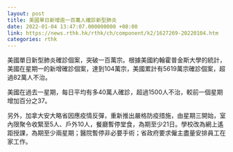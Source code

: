 ```yaml
---
layout: post
title: 美國單日新增逾一百萬人確診新型肺炎
date: 2022-01-04 13:47:07.000000000 +08:00
link: https://news.rthk.hk/rthk/ch/component/k2/1627269-20220104.htm
categories: rthk
---
```


美國單日新型肺炎確診個案，突破一百萬宗。根據美國約翰霍普金斯大學的統計，美國在星期一的新增確診個案，達到104萬宗，美國累計有5619萬宗確診個案，超過82萬人不治。

美國在過去一星期，每日平均有多40萬人確診，超過1500人不治，較前一個星期增加百分之37。

另外，加拿大安大略省因應疫情反彈，重新推出嚴格防疫措施，由星期三開始，室內限聚令收緊至5人、戶外10人，餐廳暫停堂食，為期至少21日。學校改為網上遙距授課，為期至少兩星期；醫院暫停非必要手術；省政府要求僱主盡量安排員工在家工作。
